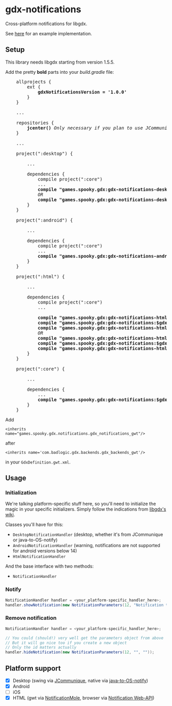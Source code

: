 # gdx-notifications

Cross-platform notifications for libgdx.

See [here](https://github.com/SimonIT/gdx-notifications-app) for an example implementation.

## Setup

This library needs libgdx starting from version 1.5.5.

Add the pretty **bold** parts into your _build.gradle_ file:

<pre>
    allprojects {
        ext {
            <b>gdxNotificationsVersion = '1.0.0'</b>
        }
    }

    ...

    repositories {
        <b>jcenter()</b> <i>Only necessary if you plan to use JCommunique</i>
    }
    
    ...
    
    project(":desktop") {
        
        ...
        
        dependencies {
            compile project(":core")
            ...
            <b>compile "games.spooky.gdx:gdx-notifications-desktop-jcommunique:$gdxNotificationsVersion"</b> <i>for Swing notifications</i>
            <i>OR</i>
            <b>compile "games.spooky.gdx:gdx-notifications-desktop-os:$gdxNotificationsVersion"</b> <i>for native notifications</i>
        }
    }
    
    project(":android") {
        
        ...
        
        dependencies {
            compile project(":core")
            ...
            <b>compile "games.spooky.gdx:gdx-notifications-android:$gdxNotificationsVersion"</b>
        }
    }
    
    project(":html") {
            
        ...
        
        dependencies {
            compile project(":core")
            ...
            
            <b>compile "games.spooky.gdx:gdx-notifications-html-gwt:$gdxNotificationsVersion"</b>
            <b>compile "games.spooky.gdx:gdx-notifications:$gdxNotificationsVersion:sources"</b>
            <b>compile "games.spooky.gdx:gdx-notifications-html-gwt:$gdxNotificationsVersion:sources"</b> <i>for gwt notifications</i>
            <i>OR</i>
            <b>compile "games.spooky.gdx:gdx-notifications-html-browser:$gdxNotificationsVersion"</b>
            <b>compile "games.spooky.gdx:gdx-notifications:$gdxNotificationsVersion:sources"</b>
            <b>compile "games.spooky.gdx:gdx-notifications-html-browser:$gdxNotificationsVersion:sources"</b> <i>for browser notifications</i>
        }
    }
    
    project(":core") {
        
        ...
        
        dependencies {
            ...
            <b>compile "games.spooky.gdx:gdx-notifications:$gdxNotificationsVersion"</b>
        }
    }
</pre>


Add 

`<inherits name="games.spooky.gdx.notifications.gdx_notifications_gwt"/>`

after

`<inherits name='com.badlogic.gdx.backends.gdx_backends_gwt'/>`

in your `GdxDefinition.gwt.xml`.

## Usage

### Initialization

We're talking platform-specific stuff here, so you'll need to initialize the magic in your specific initializers. Simply follow the indications from [libgdx's wiki](https://github.com/libgdx/libgdx/wiki/Interfacing-with-platform-specific-code).

Classes you'll have for this:
* `DesktopNotificationHandler` (desktop, whether it's from JCommunique or java-to-OS-notify)
* `AndroidNotificationHandler` (warning, notifications are not supported for android versions below 14)
* `HtmlNotificationHandler`

And the base interface with two methods:
* `NotificationHandler`

### Notify

```java
NotificationHandler handler = <your_platform-specific_handler_here>;
handler.showNotification(new NotificationParameters(12, "Notification title for the people", "Text Lorem ipsum"));
```

### Remove notification

```java
NotificationHandler handler = <your_platform-specific_handler_here>;

// You could (should!) very well get the parameters object from above
// But it will go nice too if you create a new object
// Only the id matters actually
handler.hideNotification(new NotificationParameters(12, "", ""));
```

## Platform support

- [x] Desktop (swing via [JCommunique](https://github.com/spfrommer/JCommunique), native via [java-to-OS-notify](https://github.com/wokier/java-to-OS-notify))
- [x] Android
- [ ] iOS
- [x] HTML (gwt via [NotificationMole](http://www.gwtproject.org/javadoc/latest/com/google/gwt/user/client/ui/NotificationMole.html), browser via [Notification Web-API](https://developer.mozilla.org/en-US/docs/Web/API/Notification))
